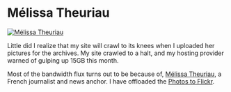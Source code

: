 # Mélissa Theuriau

<a href="https://en.wikipedia.org/wiki/Mélissa_Theuriau"><img class="large" src="https://cdn.oinam.com/img/people/melissa-theuriau-1.jpg" alt="Mélissa Theuriau" loading="lazy"></a>

Little did I realize that my site will crawl to its knees when I uploaded her pictures for the archives. My site crawled to a halt, and my hosting provider warned of gulping up 15GB this month.

Most of the bandwidth flux turns out to be because of, [Mélissa Theuriau](https://en.wikipedia.org/wiki/Mélissa_Theuriau), a French journalist and news anchor. I have offloaded the [Photos to Flickr](http://www.flickr.com/photos/brajeshwar/sets/72057594083521408/).
